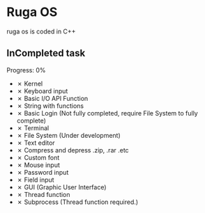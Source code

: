 # Ruga OS
  ruga os is coded in C++
## InCompleted task
Progress: 0%
* ✗ Kernel
* ✗ Keyboard input
* ✗ Basic I/O API Function
* ✗ String with functions
* ✗ Basic Login (Not fully completed, require File System to fully complete)
* ✗ Terminal
* ✗ File System (Under development)
* ✗ Text editor
* ✗ Compress and depress .zip, .rar .etc
* ✗ Custom font
* ✗ Mouse input
* ✗ Password input
* ✗ Field input
* ✗ GUI (Graphic User Interface)
* ✗ Thread function
* ✗ Subprocess (Thread function required.)

